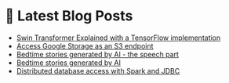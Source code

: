 # 📩 Latest Blog Posts
<!-- BLOG-POST-LIST:START -->
- [Swin Transformer Explained with a TensorFlow implementation](https://dzlab.github.io/notebooks/tensorflow/vision/classification/2022/02/27/Swin_Transfomer.html)
- [Access Google Storage as an S3 endpoint](https://dzlab.github.io/gcp/2022/02/26/gs-with-s3-sdk/)
- [Bedtime stories generated by AI - the speech part](https://dzlab.github.io/notebooks/tensorflow/speech/2022/02/18/bedtime-stories-speech.html)
- [Bedtime stories generated by AI](https://dzlab.github.io/tensorflow/2022/02/18/bedtime-stories/)
- [Distributed database access with Spark and JDBC](https://dzlab.github.io/spark/2022/02/10/spark-jdbc-partitioning/)
<!-- BLOG-POST-LIST:END -->

